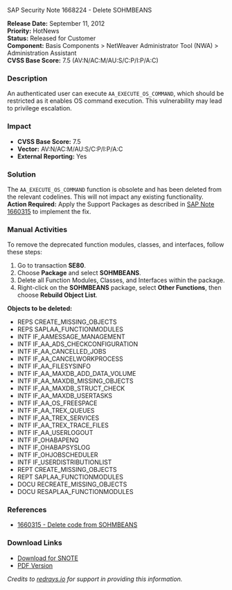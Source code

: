 SAP Security Note 1668224 - Delete SOHMBEANS

**Release Date:** September 11, 2012  
**Priority:** HotNews  
**Status:** Released for Customer  
**Component:** Basis Components > NetWeaver Administrator Tool (NWA) > Administration Assistant  
**CVSS Base Score:** 7.5 (AV:N/AC:M/AU:S/C:P/I:P/A:C)

### Description
An authenticated user can execute `AA_EXECUTE_OS_COMMAND`, which should be restricted as it enables OS command execution. This vulnerability may lead to privilege escalation.

### Impact
- **CVSS Base Score:** 7.5  
- **Vector:** AV:N/AC:M/AU:S/C:P/I:P/A:C  
- **External Reporting:** Yes

### Solution
The `AA_EXECUTE_OS_COMMAND` function is obsolete and has been deleted from the relevant codelines. This will not impact any existing functionality.  
**Action Required:** Apply the Support Packages as described in [SAP Note 1660315](https://me.sap.com/notes/1660315) to implement the fix.

### Manual Activities
To remove the deprecated function modules, classes, and interfaces, follow these steps:

1. Go to transaction **SE80**.
2. Choose **Package** and select **SOHMBEANS**.
3. Delete all Function Modules, Classes, and Interfaces within the package.
4. Right-click on the **SOHMBEANS** package, select **Other Functions**, then choose **Rebuild Object List**.

**Objects to be deleted:**
- REPS CREATE_MISSING_OBJECTS
- REPS SAPLAA_FUNCTIONMODULES
- INTF IF_AAMESSAGE_MANAGEMENT
- INTF IF_AA_ADS_CHECKCONFIGURATION
- INTF IF_AA_CANCELLED_JOBS
- INTF IF_AA_CANCELWORKPROCESS
- INTF IF_AA_FILESYSINFO
- INTF IF_AA_MAXDB_ADD_DATA_VOLUME
- INTF IF_AA_MAXDB_MISSING_OBJECTS
- INTF IF_AA_MAXDB_STRUCT_CHECK
- INTF IF_AA_MAXDB_USERTASKS
- INTF IF_AA_OS_FREESPACE
- INTF IF_AA_TREX_QUEUES
- INTF IF_AA_TREX_SERVICES
- INTF IF_AA_TREX_TRACE_FILES
- INTF IF_AA_USERLOGOUT
- INTF IF_OHABAPENQ
- INTF IF_OHABAPSYSLOG
- INTF IF_OHJOBSCHEDULER
- INTF IF_USERDISTRIBUTIONLIST
- REPT CREATE_MISSING_OBJECTS
- REPT SAPLAA_FUNCTIONMODULES
- DOCU RECREATE_MISSING_OBJECTS
- DOCU RESAPLAA_FUNCTIONMODULES

### References
- [1660315 - Delete code from SOHMBEANS](https://me.sap.com/notes/1660315)

### Download Links
- [Download for SNOTE](https://notesdownloads.sap.com/note/0040000009904972017)  
- [PDF Version](https://userapps.support.sap.com/sap/support/sfm/notes/print/0001668224?language=en-US&token=1004BF5810B936A4F4231E488D41E4E1)

*Credits to [redrays.io](https://redrays.io) for support in providing this information.*